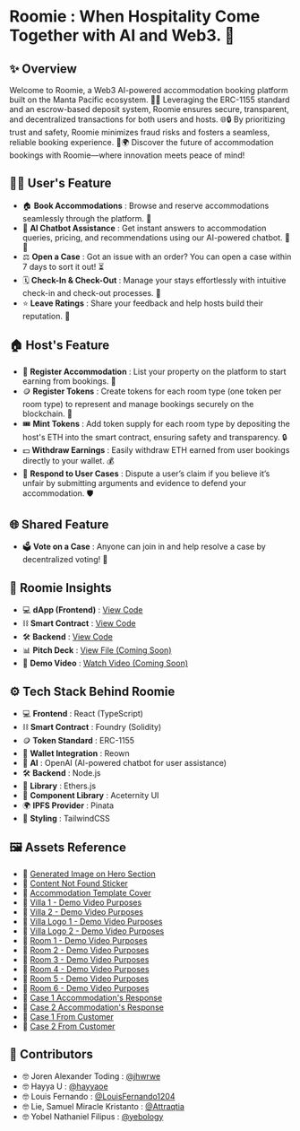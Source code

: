 # Roomie : When Hospitality Come Together with AI and Web3. 🚀

## ✨ Overview
Welcome to Roomie, a Web3 AI-powered accommodation booking platform built on the Manta Pacific ecosystem. 🏡✨ Leveraging the ERC-1155 standard and an escrow-based deposit system, Roomie ensures secure, transparent, and decentralized transactions for both users and hosts. 🌐🔒 By prioritizing trust and safety, Roomie minimizes fraud risks and fosters a seamless, reliable booking experience. 🚀🌍 Discover the future of accommodation bookings with Roomie—where innovation meets peace of mind!

## 🧑‍💻 User's Feature
- 🏠 **Book Accommodations** : Browse and reserve accommodations seamlessly through the platform. 🌟
- 🤖 **AI Chatbot Assistance** : Get instant answers to accommodation queries, pricing, and recommendations using our AI-powered chatbot. 🧠💬
- ⚖️ **Open a Case** : Got an issue with an order? You can open a case within 7 days to sort it out! ⏳
- 🗓 **Check-In & Check-Out** : Manage your stays effortlessly with intuitive check-in and check-out processes. 📎️
- ⭐ **Leave Ratings** : Share your feedback and help hosts build their reputation. 📝

## 🏠 Host's Feature
- 🏡 **Register Accommodation** : List your property on the platform to start earning from bookings. 🏢
- 🪙 **Register Tokens** : Create tokens for each room type (one token per room type) to represent and manage bookings securely on the blockchain. 🌟
- 🎟️ **Mint Tokens** : Add token supply for each room type by depositing the host's ETH into the smart contract, ensuring safety and transparency. 🔒
- 💵 **Withdraw Earnings** : Easily withdraw ETH earned from user bookings directly to your wallet. 💰
- 📝 **Respond to User Cases** : Dispute a user’s claim if you believe it’s unfair by submitting arguments and evidence to defend your accommodation. 🛡️

## 🌐 Shared Feature
- 🗳️ **Vote on a Case** : Anyone can join in and help resolve a case by decentralized voting! 🤝

## 🚀 Roomie Insights
- 💻 **dApp (Frontend)** : [View Code](https://github.com/LouisFernando1204/roomie-dapp.git)
- ⛓️ **Smart Contract** : [View Code](https://github.com/yebology/roomie-smartcontract.git)
- 🛠️ **Backend** : [View Code](https://github.com/LouisFernando1204/roomie-backend.git)
- 📊 **Pitch Deck** : [View File (Coming Soon)](https://docs.google.com/presentation/d/1Uv2Xuxt6KHgJYWP_pyXEXAGMJSzZzG4jvSRbpJcg0ks/edit)
- 🎥 **Demo Video** : [Watch Video (Coming Soon)]()

## ⚙️ Tech Stack Behind Roomie
- 💻 **Frontend** : React (TypeScript)  
- ⛓️ **Smart Contract** : Foundry (Solidity)  
- 🪙 **Token Standard** : ERC-1155
- 💼 **Wallet Integration** : Reown
- 🤖 **AI** : OpenAI (AI-powered chatbot for user assistance)
- 🛠️ **Backend** : Node.js
- 🔗 **Library** : Ethers.js  
- 🧹 **Component Library** : Aceternity UI  
- 🌍 **IPFS Provider** : Pinata  
- 🎨 **Styling** : TailwindCSS  

## 🖼️ Assets Reference
- 📢 [Generated Image on Hero Section](https://perchance.org/ai-photo-generator)
- 📢 [Content Not Found Sticker](https://www.flaticon.com/free-sticker/not-found_13725483?term=not+found&page=1&position=1&origin=search&related_id=13725483)
- 📢 [Accommodation Template Cover](https://images.unsplash.com/photo-1449844908441-8829872d2607?crop=entropy&cs=tinysrgb&fit=max&fm=jpg&ixid=M3w0NzEyNjZ8MHwxfHNlYXJjaHw2fHxob21lfGVufDB8MHx8fDE3MTA0MDE1NDZ8MA&ixlib=rb-4.0.3&q=80&w=1080)
- 📢 [Villa 1 - Demo Video Purposes](https://unsplash.com/photos/white-and-brown-concrete-building-under-blue-sky-during-daytime-_TPTXZd9mOo)
- 📢 [Villa 2 - Demo Video Purposes](https://unsplash.com/photos/white-building-photographt-MXbM1NrRqtI)
- 📢 [Villa Logo 1 - Demo Video Purposes](https://unsplash.com/photos/text-MRjjcDIk3Gw)
- 📢 [Villa Logo 2 - Demo Video Purposes](https://unsplash.com/photos/a-blue-bird-statue-on-top-of-a-building-Vby313ge5PE)
- 📢 [Room 1 - Demo Video Purposes](https://unsplash.com/photos/brown-wooden-framed-yellow-padded-chair-_HqHX3LBN18)
- 📢 [Room 2 - Demo Video Purposes](https://unsplash.com/photos/white-wooden-coffee-table-near-white-sofa-WgkA3CSFrjc)
- 📢 [Room 3 - Demo Video Purposes](https://unsplash.com/photos/silver-imac-turned-off-on-white-wooden-desk-oTJ92KUXHls)
- 📢 [Room 4 - Demo Video Purposes](https://unsplash.com/photos/tidy-room-filled-with-furnitures-gREquCUXQLI)
- 📢 [Room 5 - Demo Video Purposes](https://unsplash.com/photos/two-green-and-white-pillows-on-empty-bed-w1RE0lBbREo)
- 📢 [Room 6 - Demo Video Purposes](https://unsplash.com/photos/quilted-white-comforter-R-w5Q-4Mqm0)
- 📢 [Case 1 Accommodation's Response](https://encrypted-tbn0.gstatic.com/images?q=tbn:ANd9GcRlYFPI2JH6CDZjnG9Hx0njhOV8tMDLlhJ-5w&s)
- 📢 [Case 2 Accommodation's Response](https://imgs.search.brave.com/bA2UKcfox3exvA6CG1TXGjJBUAg8cKraMF6smcDRl7k/rs:fit:860:0:0:0/g:ce/aHR0cHM6Ly9hc3Nl/dC5rb21wYXMuY29t/L2Nyb3BzL2JBNWdR/UTNSZ2Zhc0ZSTmpq/aVBobUpJaVF6Yz0v/MHgwOjEwMDB4NjY3/LzQ5MHgzMjYvZGF0/YS9waG90by8yMDIy/LzA0LzE5LzYyNWU2/ZWE3YWFiNWEuanBn)
- 📢 [Case 1 From Customer](https://imgs.search.brave.com/T0Ka9WOLHPv5itYBeXU1j_z3yAZetip47keuMNn0Ork/rs:fit:860:0:0:0/g:ce/aHR0cHM6Ly9oaW1h/bGF5YWFiYWRpLmNv/bS93cC1jb250ZW50/L3VwbG9hZHMvMjAy/Mi8wMS9LYWNhLVJ1/bWFoLVBlY2FoLS5q/cGc)
- 📢 [Case 2 From Customer](https://imgs.search.brave.com/g97BDIdj1TqQH3n0QT638Csdll191uSqj39lmE-lodE/rs:fit:860:0:0:0/g:ce/aHR0cHM6Ly9jZG4u/cGl4YWJheS5jb20v/cGhvdG8vMjAxMy8w/Mi8yMC8wNy8yMS9j/aWdhcmV0dGVzLTgz/NTcxX18zNDAuanBn)

## 🤝 Contributors
- 🤓 Joren Alexander Toding : [@jhwrwe](https://github.com/jhwrwe)
- 🤓 Hayya U : [@hayyaoe](https://github.com/hayyaoe)
- 🤓 Louis Fernando : [@LouisFernando1204](https://github.com/LouisFernando1204)
- 🤓 Lie, Samuel Miracle Kristanto : [@Attraqtia](https://github.com/Attraqtia)
- 🤓 Yobel Nathaniel Filipus : [@yebology](https://github.com/yebology)
